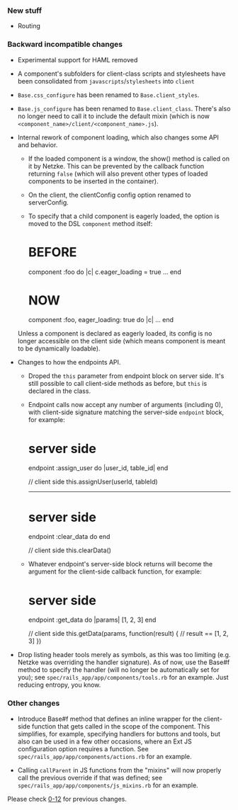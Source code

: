 ### New stuff

* Routing

### Backward incompatible changes

*   Experimental support for HAML removed

*   A component's subfolders for client-class scripts and stylesheets have been consolidated from
    `javascripts`/`stylesheets` into `client`

*   `Base.css_configure` has been renamed to `Base.client_styles`.

*   `Base.js_configure` has been renamed to `Base.client_class`. There's also no longer need to call
    it to include the default mixin (which is now `<component_name>/client/<component_name>.js`).

*   Internal rework of component loading, which also changes some API and behavior.
    *   If the loaded component is a window, the show() method is called on it by Netzke. This can be prevented by the callback function returning `false` (which will also prevent other types of loaded components to be inserted in the container).
    *   On the client, the clientConfig config option renamed to serverConfig.
    *   To specify that a child component is eagerly loaded, the option is moved to the DSL `component` method itself:

          # BEFORE
          component :foo do |c|
            c.eager_loading = true
            ...
          end

          # NOW
          component :foo, eager_loading: true do |c|
            ...
          end

       Unless a component is declared as eagerly loaded, its config is no longer accessible on the client side (which means component is meant to be dynamically loadable).

*   Changes to how the endpoints API.
    *   Droped the `this` parameter from endpoint block on server side. It's still possible to call client-side methods as before, but `this` is declared in the class.

    *   Endpoint calls now accept any number of arguments (including 0), with client-side signature matching the server-side `endpoint` block, for example:

          # server side
          endpoint :assign_user do |user_id, table_id|
          end

          // client side
          this.assignUser(userId, tableId)

          ---

          # server side
          endpoint :clear_data do
          end

          // client side
          this.clearData()

    *   Whatever endpoint's server-side block returns will become the argument for the client-side callback function, for example:

          # server side
          endpoint :get_data do |params|
            [1, 2, 3]
          end

          // client side
          this.getData(params, function(result) {
            // result == [1, 2, 3]
          })

*   Drop listing header tools merely as symbols, as this was too limiting (e.g. Netzke was overriding the handler signature). As of now, use the Base#f method to specify the handler (will no longer be automatically set for you); see `spec/rails_app/app/components/tools.rb` for an example. Just reducing entropy, you know.

### Other changes

*   Introduce Base#f method that defines an inline wrapper for the client-side function that gets called in the scope of the component. This simplifies, for example, specifying handlers for buttons and tools, but also can be used in a few other occasions, where an Ext JS configuration option requires a function. See `spec/rails_app/app/components/actions.rb` for an example.

*   Calling `callParent` in JS functions from the "mixins" will now properly call the previous override if that was defined; see `spec/rails_app/app/components/js_mixins.rb` for an example.

Please check [0-12](https://github.com/netzke/netzke-core/blob/0-12/CHANGELOG.md) for previous changes.
